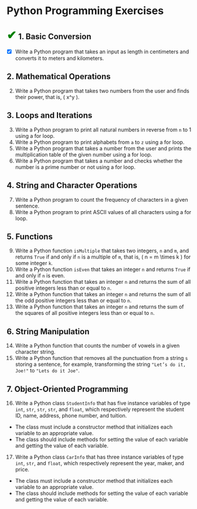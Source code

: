 # Python Programming Exercises

## <span style="color:green; font-size:1.5em;">✔</span> 1. Basic Conversion
- [x] Write a Python program that takes an input as length in centimeters and converts it to meters and kilometers.

## 2. Mathematical Operations
2. Write a Python program that takes two numbers from the user and finds their power, that is, \( x^y \).

## 3. Loops and Iterations
3. Write a Python program to print all natural numbers in reverse from `n` to 1 using a for loop.  
4. Write a Python program to print alphabets from `a` to `z` using a for loop.  
5. Write a Python program that takes a number from the user and prints the multiplication table of the given number using a for loop.  
6. Write a Python program that takes a number and checks whether the number is a prime number or not using a for loop.

## 4. String and Character Operations
7. Write a Python program to count the frequency of characters in a given sentence.  
8. Write a Python program to print ASCII values of all characters using a for loop.

## 5. Functions
9. Write a Python function `isMultiple` that takes two integers, `n` and `m`, and returns `True` if and only if `n` is a multiple of `m`, that is, \( n = m \times k \) for some integer `k`.  
10. Write a Python function `isEven` that takes an integer `n` and returns `True` if and only if `n` is even.  
11. Write a Python function that takes an integer `n` and returns the sum of all positive integers less than or equal to `n`.  
12. Write a Python function that takes an integer `n` and returns the sum of all the odd positive integers less than or equal to `n`.  
13. Write a Python function that takes an integer `n` and returns the sum of the squares of all positive integers less than or equal to `n`.

## 6. String Manipulation
14. Write a Python function that counts the number of vowels in a given character string.  
15. Write a Python function that removes all the punctuation from a string `s` storing a sentence, for example, transforming the string `"Let’s do it, Joe!"` to `"Lets do it Joe"`.

## 7. Object-Oriented Programming
16. Write a Python class `StudentInfo` that has five instance variables of type `int`, `str`, `str`, `str`, and `float`, which respectively represent the student ID, name, address, phone number, and tuition.  
   - The class must include a constructor method that initializes each variable to an appropriate value.
   - The class should include methods for setting the value of each variable and getting the value of each variable.

17. Write a Python class `CarInfo` that has three instance variables of type `int`, `str`, and `float`, which respectively represent the year, maker, and price.  
   - The class must include a constructor method that initializes each variable to an appropriate value.
   - The class should include methods for setting the value of each variable and getting the value of each variable.
